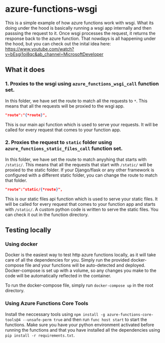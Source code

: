 # azure-functions-wsgi

This is a simple example of how azure functions work with wsgi. What its doing under the hood is basically running a wsgi app internally and then passsing the request to it. Once wsgi processes the request, it returns the response back to the azure function. That nowdays is all happening under the hood, but you can check out the inital idea here: https://www.youtube.com/watch?v=bEsgi1oi8qc&ab_channel=MicrosoftDeveloper

## What it does

### 1. Proxies to the wsgi using `azure_functions_wsgi_call` function set.

In this folder, we have set the route to match all the requests to `*`. This means that all the requests will be proxied to the wsgi app.

```json
"route":"{*route}",
```

This is our main api function which is used to serve your requests. It will be called for every request that comes to your function app.

### 2. Proxies the request to `static` folder using `azure_functions_static_files_call` function set.

In this folder, we have set the route to match anyyhing that starts with `/static/`. This means that all the requests that start with `/static/` will be proxied to the static folder. If your Django/flask or any other framework is configured with a different static folder, you can change the route to match that folder.

```json
"route":"static/{*route}",
```

This is our static files api function which is used to serve your static files. It will be called for every request that comes to your function app and starts with `/static/`. A custom python code is written to serve the static files. You can check it out in the function directory.

## Testing locally

### Using docker

Docker is the easiest way to test http azure functions locally, as it will take care of all the dependencies for you.
Simply run the provided docker-compose file and your functions will be auto-detected and deployed.
Docker-compose is set up with a volume, so any changes you make to the code will be automatically reflected in the container.

To run the docker-compose file, simply run `docker-compose up` in the root directory.

### Using Azure Functions Core Tools

Install the neccessary tools using `npm install -g azure-functions-core-tools@4 --unsafe-perm true` and then run `func host start` to start the functions.
Make sure you have your python environment activated before running the functions and that you have installed all the dependencies using `pip install -r requirements.txt`.
